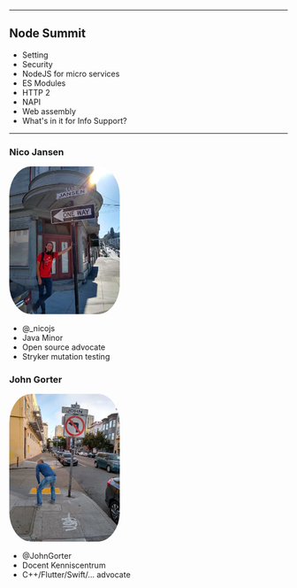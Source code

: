 <!-- .slide: data-background-image="img/node-summit-stage.jpg" -->


---

## Node Summit

* Setting
* Security
* NodeJS for micro services
* ES Modules
* HTTP 2
* NAPI
* Web assembly
* What's in it for Info Support?

---

<div class="flex">
    <div class="col">
        <h3>Nico Jansen</h3>
        <img src="/img/jansen-end.jpg" alt="jansen end" style="width: 200px; border-radius: 20%">
        <ul>
            <li>@_nicojs</li>
            <li>Java Minor</li>
            <li>Open source advocate</li>
            <li>Stryker mutation testing</li>
        </ul>
    </div>
    <div class="col">
        <h3>John Gorter</h3>
        <img src="/img/john-end.jpg" alt="john end" style="width: 200px; border-radius: 20%">
        <ul>
            <li>@JohnGorter</li>
            <li>Docent Kenniscentrum</li>
            <li>C++/Flutter/Swift/... advocate</li>
        </ul>
    </div>
</div>